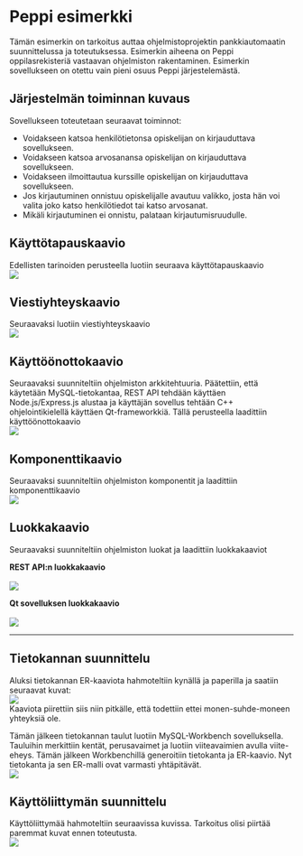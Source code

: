 <h1>Peppi esimerkki</h1>

<p>Tämän esimerkin on tarkoitus auttaa ohjelmistoprojektin pankkiautomaatin suunnittelussa ja toteutuksessa. Esimerkin aiheena on Peppi oppilasrekisteriä vastaavan ohjelmiston rakentaminen. Esimerkin sovellukseen on otettu vain pieni osuus Peppi järjestelemästä.</p>

<h2>Järjestelmän toiminnan kuvaus</h2>
<p>
    Sovellukseen toteutetaan seuraavat toiminnot:
    <ul>
    <li>Voidakseen katsoa henkilötietonsa opiskelijan on kirjauduttava sovellukseen.</li>
    <li>Voidakseen katsoa arvosanansa opiskelijan on kirjauduttava sovellukseen.</li>
    <li>Voidakseen ilmoittautua kurssille opiskelijan on kirjauduttava sovellukseen.</li>
    <li>Jos kirjautuminen onnistuu opiskelijalle avautuu valikko, josta hän voi valita joko katso henkilötiedot tai katso arvosanat.</li>
    <li>Mikäli kirjautuminen ei onnistu, palataan kirjautumisruudulle.</li>
    </ul>
</p>

<h2>Käyttötapauskaavio</h2>
<p>
Edellisten tarinoiden perusteella luotiin seuraava käyttötapauskaavio 
<br><img src="./UML/myUseCase.png">
</p>

<h2>Viestiyhteyskaavio</h2>
<p>
Seuraavaksi luotiin viestiyhteyskaavio
<br><img src="./UML/mySequence.png">
</p>

<h2>Käyttöönottokaavio</h2>
<p>
Seuraavaksi suunniteltiin ohjelmiston arkkitehtuuria. Päätettiin, että käytetään MySQL-tietokantaa, REST API tehdään käyttäen Node.js/Express.js alustaa ja käyttäjän sovellus tehtään C++ ohjelointikielellä käyttäen Qt-frameworkkiä. Tällä perusteella laadittiin käyttöönottokaavio
<br><img src="./UML/myDeployment.png">
</p>

<h2>Komponenttikaavio</h2>
<p>
Seuraavaksi suunniteltiin ohjelmiston komponentit ja laadittiin komponenttikaavio
<br><img src="./UML/myComponent.png">
</p>

<h2>Luokkakaavio</h2>
<p>
Seuraavaksi suunniteltiin ohjelmiston luokat ja laadittiin luokkakaaviot
</p>
<b>REST API:n luokkakaavio</b> <br>
<br><img src="./UML/myRestApiClass.png">
</p>
</p>
<b>Qt sovelluksen luokkakaavio</b> <br>
<br><img src="./UML/myPeppiClass.png">
</p>
<hr>
<h2>Tietokannan suunnittelu</h2>
<p>
Aluksi tietokannan ER-kaaviota hahmoteltiin kynällä ja paperilla ja saatiin seuraavat kuvat:
<br>
<img src="./UML/er_plan.png">
<br>
Kaaviota piirettiin siis niin pitkälle, että todettiin ettei monen-suhde-moneen yhteyksiä ole.
</p>
<p>
    Tämän jälkeen tietokannan taulut luotiin MySQL-Workbench sovelluksella. Tauluihin merkittiin kentät, perusavaimet ja luotiin viiteavaimien avulla viite-eheys. Tämän jälkeen Workbenchillä generoitiin tietokanta ja ER-kaavio. Nyt tietokanta ja sen ER-malli ovat varmasti yhtäpitävät.
<br>
<img src="./UML/er_model_final.png">
<br>
</p>
<h2>Käyttöliittymän suunnittelu</h2>
<p>
Käyttöliittymää hahmoteltiin seuraavissa kuvissa. Tarkoitus olisi piirtää paremmat kuvat ennen toteutusta. 
<br>
<img src="./UML/frontend_plan.png">
<br>  
</p>

